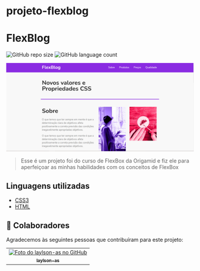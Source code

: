 # projeto-flexblog
# FlexBlog

![GitHub repo size](https://img.shields.io/github/repo-size/laylson-as/FlexBlog?style=for-the-badge)
![GitHub language count](https://img.shields.io/github/languages/count/laylson-as/FlexBlog?style=for-the-badge)

<img src="./assets/img/flexblog.PNG" alt="exemplo imagem">

> Esse é um projeto foi do curso de FlexBox da Origamid e fiz ele para aperfeiçoar as minhas habilidades com os conceitos de FlexBox
>
## Linguagens utilizadas

- [CSS3](https://developer.mozilla.org/pt-BR/docs/Web/CSS)
- [HTML](https://developer.mozilla.org/pt-BR/docs/Web/HTML)

## 🤝 Colaboradores

Agradecemos às seguintes pessoas que contribuíram para este projeto:

<table>
  <tr>
    <td align="center">
      <a href="#">
        <img src="https://avatars.githubusercontent.com/u/32991646?v=4" width="100px;" alt="Foto do laylson-as no GitHub"/><br>
        <sub>
          <b>laylson-as</b>
        </sub>
      </a>
    </td>
</table>
